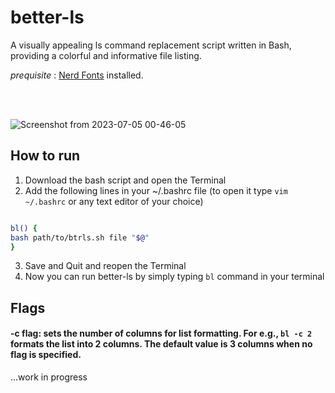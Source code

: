 # better-ls
A visually appealing ls command replacement script written in Bash, providing a colorful and informative file listing.

*prequisite* : [Nerd Fonts](www.nerdfonts.com) installed.

<br>
<br>

![Screenshot from 2023-07-05 00-46-05](https://github.com/Priyanshu-1012/better-ls/assets/39450902/5c7ad7be-47e2-4062-8406-eb80c6294192)

## How to run
1. Download the bash script and open the Terminal
2. Add the following lines in your ~/.bashrc file (to open it type ```vim ~/.bashrc``` or any text editor of your choice)
```bash

bl() {
bash path/to/btrls.sh file "$@"
}

```
3. Save and Quit and reopen the Terminal
4. Now you can run better-ls by simply typing ```bl``` command in your terminal

## Flags
#### -c flag: sets the number of columns for list formatting. For e.g., ```bl -c 2``` formats the list into 2 columns. The default value is 3 columns when no flag is specified.

...work in progress
